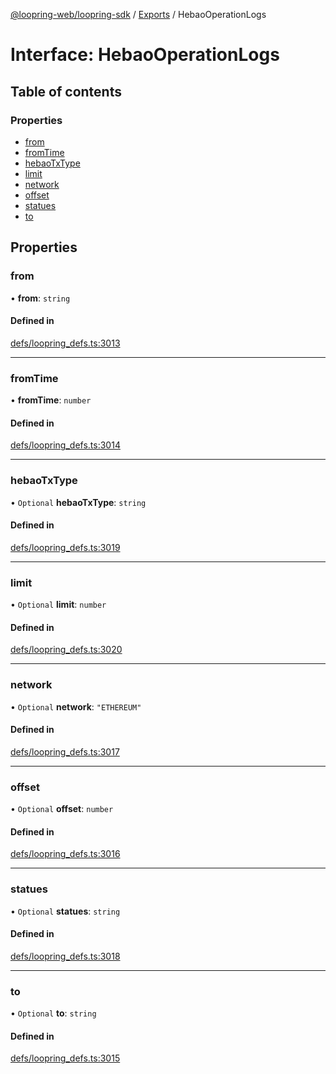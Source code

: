 [@loopring-web/loopring-sdk](../README.md) / [Exports](../modules.md) / HebaoOperationLogs

# Interface: HebaoOperationLogs

## Table of contents

### Properties

- [from](HebaoOperationLogs.md#from)
- [fromTime](HebaoOperationLogs.md#fromtime)
- [hebaoTxType](HebaoOperationLogs.md#hebaotxtype)
- [limit](HebaoOperationLogs.md#limit)
- [network](HebaoOperationLogs.md#network)
- [offset](HebaoOperationLogs.md#offset)
- [statues](HebaoOperationLogs.md#statues)
- [to](HebaoOperationLogs.md#to)

## Properties

### from

• **from**: `string`

#### Defined in

[defs/loopring_defs.ts:3013](https://github.com/Loopring/loopring_sdk/blob/24fdf4c/src/defs/loopring_defs.ts#L3013)

___

### fromTime

• **fromTime**: `number`

#### Defined in

[defs/loopring_defs.ts:3014](https://github.com/Loopring/loopring_sdk/blob/24fdf4c/src/defs/loopring_defs.ts#L3014)

___

### hebaoTxType

• `Optional` **hebaoTxType**: `string`

#### Defined in

[defs/loopring_defs.ts:3019](https://github.com/Loopring/loopring_sdk/blob/24fdf4c/src/defs/loopring_defs.ts#L3019)

___

### limit

• `Optional` **limit**: `number`

#### Defined in

[defs/loopring_defs.ts:3020](https://github.com/Loopring/loopring_sdk/blob/24fdf4c/src/defs/loopring_defs.ts#L3020)

___

### network

• `Optional` **network**: ``"ETHEREUM"``

#### Defined in

[defs/loopring_defs.ts:3017](https://github.com/Loopring/loopring_sdk/blob/24fdf4c/src/defs/loopring_defs.ts#L3017)

___

### offset

• `Optional` **offset**: `number`

#### Defined in

[defs/loopring_defs.ts:3016](https://github.com/Loopring/loopring_sdk/blob/24fdf4c/src/defs/loopring_defs.ts#L3016)

___

### statues

• `Optional` **statues**: `string`

#### Defined in

[defs/loopring_defs.ts:3018](https://github.com/Loopring/loopring_sdk/blob/24fdf4c/src/defs/loopring_defs.ts#L3018)

___

### to

• `Optional` **to**: `string`

#### Defined in

[defs/loopring_defs.ts:3015](https://github.com/Loopring/loopring_sdk/blob/24fdf4c/src/defs/loopring_defs.ts#L3015)
